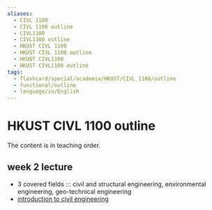 ```yaml
---
aliases:
  - CIVL 1100
  - CIVL 1100 outline
  - CIVL1100
  - CIVL1100 outline
  - HKUST CIVL 1100
  - HKUST CIVL 1100 outline
  - HKUST CIVL1100
  - HKUST CIVL1100 outline
tags:
  - flashcard/special/academia/HKUST/CIVL_1100/outline
  - functional/outline
  - language/in/English
---
```


# HKUST CIVL 1100 outline

The content is in teaching order.

## week 2 lecture

- 3 covered fields ::: civil and structural engineering, environmental engineering, geo-technical engineering <!--SR:!2024-05-18,60,270!2024-12-23,235,330-->
- [introduction to civil engineering](introduction%20to%20civil%20engineering.md)
